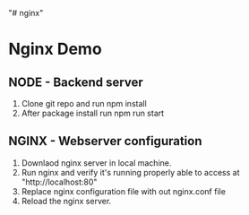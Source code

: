"# nginx" 
# Nginx Demo
## NODE - Backend server
1. Clone git repo and run npm install
2. After package install run npm run start

## NGINX - Webserver configuration
1. Downlaod nginx server in local machine.
2. Run nginx and verify it's running properly able to access at            "http://localhost:80"
3. Replace nginx configuration file with out nginx.conf file 
4. Reload the nginx server.